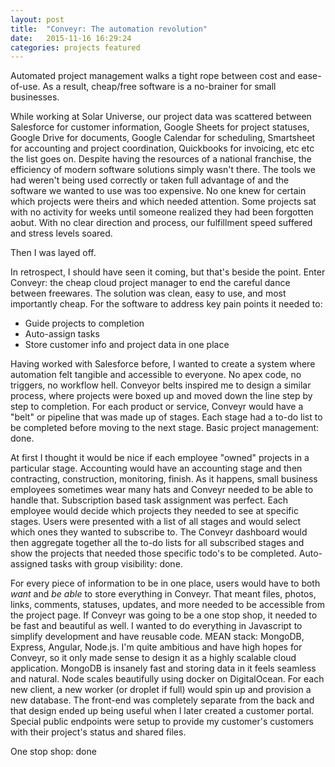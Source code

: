 ```yaml
---
layout: post
title:  "Conveyr: The automation revolution"
date:   2015-11-16 16:29:24
categories: projects featured
---
```

Automated project management walks a tight rope between cost and ease-of-use. As a result, cheap/free software is a no-brainer for small businesses.

While working at Solar Universe, our project data was scattered between Salesforce for customer information, Google Sheets for project statuses, Google Drive for documents, Google Calendar for scheduling, Smartsheet for accounting and project coordination, Quickbooks for invoicing, etc etc the list goes on. Despite having the resources of a national franchise, the efficiency of modern software solutions simply wasn't there. The tools we had weren't being used correctly or taken full advantage of and the software we wanted to use was too expensive. No one knew for certain which projects were theirs and which needed attention. Some projects sat with no activity for weeks until someone realized they had been forgotten aobut. With no clear direction and process, our fulfillment speed suffered and stress levels soared.

Then I was layed off.

In retrospect, I should have seen it coming, but that's beside the point. Enter Conveyr: the cheap cloud project manager to end the careful dance between freewares. The solution was clean, easy to use, and most importantly cheap. For the software to address key pain points it needed to:

- Guide projects to completion
- Auto-assign tasks
- Store customer info and project data in one place

Having worked with Salesforce before, I wanted to create a system where automation felt tangible and accessible to everyone. No apex code, no triggers, no workflow hell. Conveyor belts inspired me to design a similar process, where projects were boxed up and moved down the line step by step to completion. For each product or service, Conveyr would have a "belt" or pipeline that was made up of stages. Each stage had a to-do list to be completed before moving to the next stage. Basic project management: done.

At first I thought it would be nice if each employee "owned" projects in a particular stage. Accounting would have an accounting stage and then contracting, construction, monitoring, finish. As it happens, small business employees sometimes wear many hats and Conveyr needed to be able to handle that. Subscription based task assignment was perfect. Each employee would decide which projects they needed to see at specific stages. Users were presented with a list of all stages and would select which ones they wanted to subscribe to. The Conveyr dashboard would then aggregate together all the to-do lists for all subscribed stages and show the projects that needed those specific todo's to be completed. Auto-assigned tasks with group visibility: done.

For every piece of information to be in one place, users would have to both *want* and *be able* to store everything in Conveyr. That meant files, photos, links, comments, statuses, updates, and more needed to be accessible from the project page. If Conveyr was going to be a one stop shop, it needed to be fast and beautiful as well. I wanted to do everything in Javascript to simplify development and have reusable code. MEAN stack: MongoDB, Express, Angular, Node.js. I'm quite ambitious and have high hopes for Conveyr, so it only made sense to design it as a highly scalable cloud application. MongoDB is insanely fast and storing data in it feels seamless and natural. Node scales beautifully using docker on DigitalOcean. For each new client, a new worker (or droplet if full) would spin up and provision a new database. The front-end was completely separate from the back and that design ended up being useful when I later created a customer portal. Special public endpoints were setup to provide my customer's customers with their project's status and shared files.

One stop shop: done